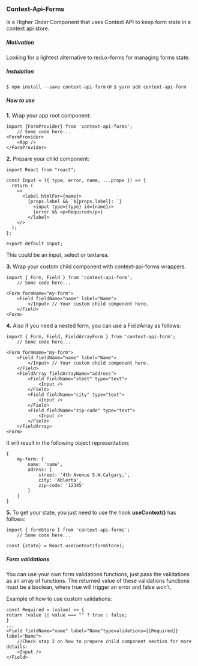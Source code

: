 ### Context-Api-Forms

Is a Higher Order Component that uses Context API to keep form state in a context api store.

##### Motivation

Looking for a lightest alternative to redux-forms for managing forms state.

##### Instalation

`$ npm install --save context-api-form`
or
`$ yarn add context-api-form`

##### How to use

**1.** Wrap your app root component:

```
import {FormProvider} from 'context-api-forms';
    // Some code here...
<FormProvider>
    <App />
</FormProvider>
```

**2.** Prepare your child component:

```
import React from "react";

const Input = ({ type, error, name, ...props }) => {
  return (
    <>
      <label htmlFor={name}>
        {props.label && `${props.label}: `}
          <input type={type} id={name}/>
          {error && <p>Required</p>}
        </label>
    </>
  );
};

export default Input;
```

This could be an input, select or textarea.

**3.** Wrap your custom child component with context-api-forms wrappers.

```
import { Form, Field } from 'context-api-form';
    // Some code here...

<Form formName="my-form">
    <Field fieldName="name" label="Name">
        </Input> // Your custom child component here.
    </Field>
<Form>
```

**4.** Also if you need a nested form, you can use a FieldArray as follows:

```
import { Form, Field, FieldArrayForm } from 'context-api-form';
    // Some code here...

<Form formName="my-form">
    <Field fieldName="name" label="Name">
        </Input> // Your custom child component here.
    </Field>
    <FieldArray fieldArrayName="address">
        <Field fieldName="steet" type="text">
            <Input />
        </Field>
        <Field fieldName="city" type="text">
            <Input />
        </Field>
        <Field fieldName="zip-code" type="text">
            <Input />
        </Field>
    </FieldArray>
<Form>
```

It will result in the following object representation:

```
{
    my-form: {
        name: 'name',
        adress: {
            street: '4th Avenue S.W.Calgary,',
            city: 'Ablerta',
            zip-code: '12345'
        }
    }
}
```

**5.** To get your state, you just need to use the hook **useContext()** has follows:

```
import { formStore } from 'context-api-forms';
    // Some code here...

const {state} = React.useContext(formStore);
```

##### Form validations

You can use your own form validations functions, just pass the validations as an array of functions. The returned value of these validations functions must be a boolean, where true will trigger an error and false won't.

Example of how to use custom validations:

```
const Required = (value) => {
return !value || value === "" ? true : false;
}
...
<Field fieldName="name" label="Name"typevalidations={[Required]} label="Name">
    //Check step 2 on how to prepare child component section for more details.
    <Input />
</Field>
```
